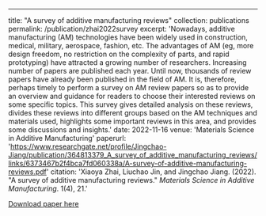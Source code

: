 ---
title: "A survey of additive manufacturing reviews"
collection: publications
permalink: /publication/zhai2022survey
excerpt: 'Nowadays, additive manufacturing (AM) technologies have been widely used in construction, medical, military, aerospace, fashion, etc. The advantages of AM (eg, more design freedom, no restriction on the complexity of parts, and rapid prototyping) have attracted a growing number of researchers. Increasing number of papers are published each year. Until now, thousands of review papers have already been published in the field of AM. It is, therefore, perhaps timely to perform a survey on AM review papers so as to provide an overview and guidance for readers to choose their interested reviews on some specific topics. This survey gives detailed analysis on these reviews, divides these reviews into different groups based on the AM techniques and materials used, highlights some important reviews in this area, and provides some discussions and insights.'
date: 2022-11-16
venue: 'Materials Science in Additive Manufacturing'
paperurl: 'https://www.researchgate.net/profile/Jingchao-Jiang/publication/364813379_A_survey_of_additive_manufacturing_reviews/links/6373467b2f4bca7fd060338a/A-survey-of-additive-manufacturing-reviews.pdf'
citation: 'Xiaoya Zhai, Liuchao Jin, and Jingchao Jiang. (2022). &quot;A survey of additive manufacturing reviews.&quot; <i>Materials Science in Additive Manufacturing</i>. 1(4), 21.'

[Download paper here](http://Liuchao-JIN.github.io/files/zhai2022survey.pdf)
